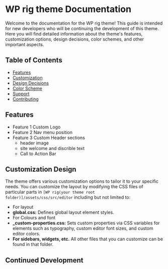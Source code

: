 
# WP rig theme Documentation

Welcome to the documentation for the WP rig theme! This guide is intended for new developers who will be continuing the development of this theme. Here you will find detailed information about the theme's features, customization options, design decisions, color schemes, and other important aspects.

## Table of Contents

- [Features](#features)
- [Customization](#customization)
- [Design Decisions](#design-decisions)
- [Color Scheme](#color-scheme)
- [Support](#support)
- [Contributing](#contributing)

## Features

- Feature 1
  Custom Logo
- Feature 2
  Nav menu position
- Feature 3
  Custom Header sections
    - header image
    - site welcome and discrible text
    - Call to Action Bar


## Customization Design

The theme offers various customization options to tailor it to your specific needs. You can customize the layout by modifying the CSS files of particular parts in `[WP rig(your theme root folder)]/assets/css/src/editor` including but not limited to:
- For layout
- **global.css:** Defines global layout element styles.
- For Colours and font
- **_custom-properties.css:** Sets custom properties via CSS variables for elements such as typography, custom editor font sizes, and custom editor colors.
- **For sidebars, widgets, etc.**
All other files that you can customize can be found in that folder.


## Continued Development
